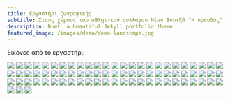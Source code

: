 ```yaml
---
title: Εργαστήρι ζωγραφικής
subtitle: Στους χώρους του αθλητικού συλλόγου Νέου Βουτζά "Η πρόοδος"
description: Duet  a beautiful Jekyll portfolio theme.
featured_image: /images/demo/demo-landscape.jpg
---
```


Εικόνες από το εργαστήρι:

<div class="gallery" data-columns="5">
        <img src="/images/ergasthri/00.jpg">
        <img src="/images/ergasthri/01.jpg">
        <img src="/images/ergasthri/02.jpg">
        <img src="/images/ergasthri/03.jpg">
        <img src="/images/ergasthri/04.jpg">
        <img src="/images/ergasthri/05.jpg">
        <img src="/images/ergasthri/06.jpg">
        <img src="/images/ergasthri/07.jpg">
        <img src="/images/ergasthri/08.jpg">
        <img src="/images/ergasthri/09.jpg">
        <img src="/images/ergasthri/10.jpg">
        <img src="/images/ergasthri/11.jpg">
        <img src="/images/ergasthri/12.jpg">
        <img src="/images/ergasthri/13.jpg">
        <img src="/images/ergasthri/14.jpg">
        <img src="/images/ergasthri/15.jpg">
        <img src="/images/ergasthri/16.jpg">
        <img src="/images/ergasthri/17.jpg">
        <img src="/images/ergasthri/18.jpg">
        <img src="/images/ergasthri/19.jpg">
        <img src="/images/ergasthri/20.jpg">
        <img src="/images/ergasthri/21.jpg">
        <img src="/images/ergasthri/22.jpg">
        <img src="/images/ergasthri/23.jpg">
        <img src="/images/ergasthri/24.jpg">
        <img src="/images/ergasthri/25.jpg">
        <img src="/images/ergasthri/26.jpg">
        <img src="/images/ergasthri/27.jpg">
        <img src="/images/ergasthri/28.jpg">
        <img src="/images/ergasthri/29.jpg">
        <img src="/images/ergasthri/30.jpg">
        <img src="/images/ergasthri/31.jpg">
        <img src="/images/ergasthri/32.jpg">
        <img src="/images/ergasthri/33.jpg">
        <img src="/images/ergasthri/34.jpg">
        <img src="/images/ergasthri/35.jpg">
        <img src="/images/ergasthri/36.jpg">
        <img src="/images/ergasthri/37.jpg">
        <img src="/images/ergasthri/38.jpg">
        <img src="/images/ergasthri/39.jpg">
        <img src="/images/ergasthri/40.jpg">
        <img src="/images/ergasthri/41.jpg">
        <img src="/images/ergasthri/42.jpg">
        <img src="/images/ergasthri/43.jpg">
        <img src="/images/ergasthri/44.jpg">
        <img src="/images/ergasthri/45.jpg">
        <img src="/images/ergasthri/46.jpg">
        <img src="/images/ergasthri/47.jpg">
        <img src="/images/ergasthri/48.jpg">
        <img src="/images/ergasthri/49.jpg">
        <img src="/images/ergasthri/50.jpg">
        <img src="/images/ergasthri/51.jpg">
        <img src="/images/ergasthri/52.jpg">
        <img src="/images/ergasthri/53.jpg">
        <img src="/images/ergasthri/54.jpg">
        <img src="/images/ergasthri/55.jpg">
        <img src="/images/ergasthri/56.jpg">
        <img src="/images/ergasthri/57.jpg">
        <img src="/images/ergasthri/58.jpg">
        <img src="/images/ergasthri/59.jpg">
        <img src="/images/ergasthri/60.jpg">
        <img src="/images/ergasthri/61.jpg">
        <img src="/images/ergasthri/62.jpg">
        <img src="/images/ergasthri/63.jpg">
        <img src="/images/ergasthri/64.jpg">
        <img src="/images/ergasthri/65.jpg">
        <img src="/images/ergasthri/66.jpg">
        <img src="/images/ergasthri/67.jpg">
        <img src="/images/ergasthri/68.jpg">
        <img src="/images/ergasthri/69.jpg">
        <img src="/images/ergasthri/70.jpg">
        <img src="/images/ergasthri/71.jpg">
        <img src="/images/ergasthri/72.jpg">
        <img src="/images/ergasthri/73.jpg">
        <img src="/images/ergasthri/74.jpg">
        <img src="/images/ergasthri/75.jpg">
        <img src="/images/ergasthri/76.jpg">
        <img src="/images/ergasthri/77.jpg">
        
</div>
